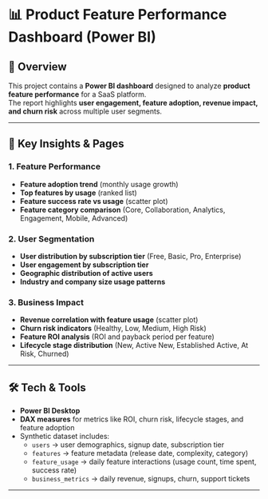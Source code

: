 # 📊 Product Feature Performance Dashboard (Power BI)

## 📌 Overview
This project contains a **Power BI dashboard** designed to analyze **product feature performance** for a SaaS platform.  
The report highlights **user engagement, feature adoption, revenue impact, and churn risk** across multiple user segments.  

---

## 🔑 Key Insights & Pages

### 1. Feature Performance
- **Feature adoption trend** (monthly usage growth)  
- **Top features by usage** (ranked list)  
- **Feature success rate vs usage** (scatter plot)  
- **Feature category comparison** (Core, Collaboration, Analytics, Engagement, Mobile, Advanced)  

### 2. User Segmentation
- **User distribution by subscription tier** (Free, Basic, Pro, Enterprise)  
- **User engagement by subscription tier**  
- **Geographic distribution of active users**  
- **Industry and company size usage patterns**  

### 3. Business Impact
- **Revenue correlation with feature usage** (scatter plot)  
- **Churn risk indicators** (Healthy, Low, Medium, High Risk)  
- **Feature ROI analysis** (ROI and payback period per feature)  
- **Lifecycle stage distribution** (New, Active New, Established Active, At Risk, Churned)  

---

## 🛠️ Tech & Tools
- **Power BI Desktop**  
- **DAX measures** for metrics like ROI, churn risk, lifecycle stages, and feature adoption  
- Synthetic dataset includes:
  - `users` → user demographics, signup date, subscription tier  
  - `features` → feature metadata (release date, complexity, category)  
  - `feature_usage` → daily feature interactions (usage count, time spent, success rate)  
  - `business_metrics` → daily revenue, signups, churn, support tickets  

---
